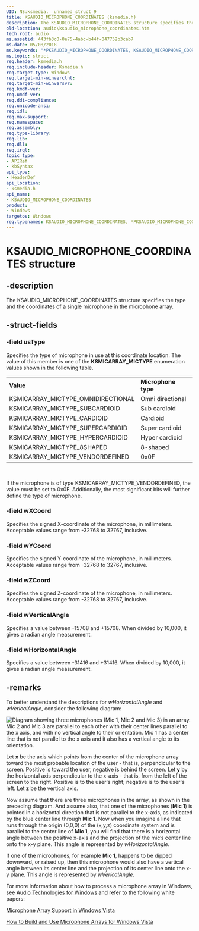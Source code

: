 ```yaml
---
UID: NS:ksmedia.__unnamed_struct_9
title: KSAUDIO_MICROPHONE_COORDINATES (ksmedia.h)
description: The KSAUDIO_MICROPHONE_COORDINATES structure specifies the type and the coordinates of a single microphone in the microphone array.
old-location: audio\ksaudio_microphone_coordinates.htm
tech.root: audio
ms.assetid: 443fb3c0-0e75-4abc-b44f-047752b3cab7
ms.date: 05/08/2018
ms.keywords: "*PKSAUDIO_MICROPHONE_COORDINATES, KSAUDIO_MICROPHONE_COORDINATES, KSAUDIO_MICROPHONE_COORDINATES structure [Audio Devices], PKSAUDIO_MICROPHONE_COORDINATES, PKSAUDIO_MICROPHONE_COORDINATES structure pointer [Audio Devices], aud-prop_85a5f68f-13f2-4465-bb16-4d30e9c9d731.xml, audio.ksaudio_microphone_coordinates, ksmedia/KSAUDIO_MICROPHONE_COORDINATES, ksmedia/PKSAUDIO_MICROPHONE_COORDINATES"
ms.topic: struct
req.header: ksmedia.h
req.include-header: Ksmedia.h
req.target-type: Windows
req.target-min-winverclnt: 
req.target-min-winversvr: 
req.kmdf-ver: 
req.umdf-ver: 
req.ddi-compliance: 
req.unicode-ansi: 
req.idl: 
req.max-support: 
req.namespace: 
req.assembly: 
req.type-library: 
req.lib: 
req.dll: 
req.irql: 
topic_type:
- APIRef
- kbSyntax
api_type:
- HeaderDef
api_location:
- ksmedia.h
api_name:
- KSAUDIO_MICROPHONE_COORDINATES
product:
- Windows
targetos: Windows
req.typenames: KSAUDIO_MICROPHONE_COORDINATES, *PKSAUDIO_MICROPHONE_COORDINATES
---
```


# KSAUDIO_MICROPHONE_COORDINATES structure


## -description


The KSAUDIO_MICROPHONE_COORDINATES structure specifies the type and the coordinates of a single microphone in the microphone array.


## -struct-fields




### -field usType

Specifies the type of microphone in use at this coordinate location. The value of this member is one of the <b>KSMICARRAY_MICTYPE</b> enumeration values shown in the following table.

<table>
<tr>
<td>
<b>Value</b>

</td>
<td>
<b>Microphone type</b>

</td>
</tr>
<tr>
<td>
KSMICARRAY_MICTYPE_OMNIDIRECTIONAL

</td>
<td>
Omni directional

</td>
</tr>
<tr>
<td>
KSMICARRAY_MICTYPE_SUBCARDIOID

</td>
<td>
Sub cardioid

</td>
</tr>
<tr>
<td>
KSMICARRAY_MICTYPE_CARDIOID

</td>
<td>
Cardioid

</td>
</tr>
<tr>
<td>
KSMICARRAY_MICTYPE_SUPERCARDIOID

</td>
<td>
Super cardioid

</td>
</tr>
<tr>
<td>
KSMICARRAY_MICTYPE_HYPERCARDIOID

</td>
<td>
Hyper cardioid

</td>
</tr>
<tr>
<td>
KSMICARRAY_MICTYPE_8SHAPED

</td>
<td>
8-shaped

</td>
</tr>
<tr>
<td>
KSMICARRAY_MICTYPE_VENDORDEFINED

</td>
<td>
0x0F

</td>
</tr>
</table>
 

If the microphone is of type KSMICARRAY_MICTYPE_VENDORDEFINED, the value must be set to 0x0F. Additionally, the most significant bits will further define the type of microphone.


### -field wXCoord

Specifies the signed X-coordinate of the microphone, in millimeters. Acceptable values range from -32768 to 32767, inclusive.


### -field wYCoord

Specifies the signed Y-coordinate of the microphone, in millimeters. Acceptable values range from -32768 to 32767, inclusive.


### -field wZCoord

Specifies the signed Z-coordinate of the microphone, in millimeters. Acceptable values range from -32768 to 32767, inclusive.


### -field wVerticalAngle

Specifies a value between -15708 and +15708.  When divided by 10,000, it gives a radian angle measurement.


### -field wHorizontalAngle

Specifies a value between -31416 and +31416.  When divided by 10,000, it gives a radian angle measurement.


## -remarks



To better understand the descriptions for <i>wHorizontalAngle</i>  and <i>wVericalAngle</i>, consider the following diagram:

![Diagram showing three microphones (Mic 1, Mic 2 and Mic 3) in an array. Mic 2 and Mic 3 are parallel to each other with their center lines parallel to the x axis, and with no vertical angle to their orientation. Mic 1  has a center line that is not parallel to the x axis and it also has a vertical angle to its orientation.](../images/audio-micarrayangles.png)


Let <b>x</b> be the axis which points from the center of the microphone array toward the most probable location of the user - that is, perpendicular to the screen.  Positive is toward the user, negative is behind the screen. Let <b>y</b> by the horizontal axis perpendicular to the x-axis - that is, from the left of the screen to the right.  Positive is to the user's right; negative is to the user's left. Let <b>z</b> be the vertical axis.

Now assume that there are three microphones in the array, as shown in the preceding diagram. And assume also, that one of the microphones (<b>Mic 1</b>) is pointed in a horizontal direction that is not parallel to the x-axis, as indicated by the blue center line through <b>Mic 1</b>. Now when you imagine a line that runs through the origin (0,0,0) of the (x,y,z) coordinate system and is parallel to the center line of <b>Mic 1</b>, you will find that there is a horizontal angle between the positive x-axis and the projection of the mic’s center line onto the x-y plane. This angle is represented by <i>wHorizontalAngle</i>.

If one of the microphones, for example <b>Mic 1</b>, happens to be dipped downward, or raised up, then this microphone would also have a vertical angle between its center line and the projection of its center line onto the x-y plane. This angle is represented by <i>wVericalAngle</i>.

For more information about how to process a microphone array in Windows, see <a href="https://go.microsoft.com/fwlink/p/?linkid=8751">Audio Technologies for Windows </a> and refer to the following white papers:

<a href="https://go.microsoft.com/fwlink/p/?linkid=120592">Microphone Array Support in Windows Vista</a>

<a href="https://go.microsoft.com/fwlink/p/?linkid=120593">How to Build and Use Microphone Arrays for Windows Vista</a>



